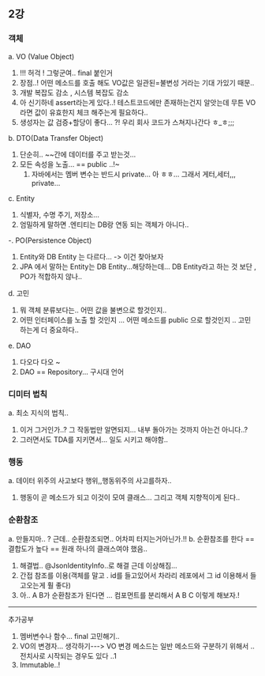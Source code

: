 ## 2강
### 객체
a. VO (Value Object)
  1. !!! 허걱 ! 그렇군여.. final 붙인거
  2. 장점..! 어떤 메소드를 호출 해도 VO값은 일관된=불변성 거라는 기대 가있기 때문..
  3. 개발 복잡도 감소 , 시스템 복잡도 감소
  4. 아 신기하네 assert라는게 있다..! 테스트코드에만 존재하는건지 알앗는데 무튼 VO라면 값이 유효한지 체크 해주는게 필요하다..
  5. 생성자는 값 검증+할당이 좋다... ?! 우리 회사 코드가 스쳐지나간다 ㅎ_ㅎ;;;

b. DTO(Data Transfer Object)
  1. 단순히.. ~~간에 데이터를 주고 받는것...
  2. 모든 속성을 노출...  == public ..!~
       1. 자바에서는 멤버 변수는 반드시 private... 아 ㅎㅎ... 그래서 게터,세터,,, private...

c. Entity
  1. 식별자, 수명 주기, 저장소...
  2. 엄밀하게 말하면 .엔티티는 DB랑 연동 되는 객체가 아니다..

-. PO(Persistence Object)
  1. Entity와 DB Entity 는 다르다... -> 이건 찾아보자
  2. JPA 에서 말하는 Entity는 DB Entity...해당하는데... DB Entity라고 하는 것 보단 , PO가 적합하지 않나..

d. 고민
  1. 뭐 객체 분류보다는.. 어떤 값을 불변으로 할것인지..
  2. 어떤 인터페이스를 노출 할 것인지 ... 어떤 메소드를 public 으로 할것인지 .. 고민하는게 더 중요하다..

e. DAO
  1. 다오다 다오 ~
  2. DAO == Repository... 구시대 언어

### 디미터 법칙
a. 최소 지식의 법칙..
  1. 이거 그거인가..? 그 작동법만 알면되지... 내부 돌아가는 것까지 아는건 아니다..?
  2. 그러면서도 TDA를 지키면서... 일도 시키고 해야함..

### 행동
a. 데이터 위주의 사고보다 행위,,행동위주의 사고를하자..
  1. 행동이 곧 메소드가 되고 이것이 모여 클래스... 그리고 객체 지향적이게 된다..

### 순환참조
a. 만들지마.. ? 근데.. 순환참조되면.. 어차피 터지는거아닌가.!!
b. 순환참조를 한다 == 결합도가 높다 == 원래 하나의 클래스여야 했음..
  1. 해결법.. @JsonIdentityInfo..로 해결 근데 이상해짐...
  2. 간접 참조를 이용(객체를 말고 . id를 들고있어서 차라리 레포에서 그 id 이용해서 들고오는게 훨 좋다)
  3. 아.. A B가 순환참조가 된다면 ... 컴포먼트를 분리해서 A B C 이렇게 해보자.!


---
추가공부
1. 멤버변수나 함수... final 고민해기..
2. VO의 변경자... 생각하기---> VO 변경 메소드는 일반 메소드와 구분하기 위해서 .. 전치사로 시작되는 경우도 있다 ..1
3. Immutable..!
   
  
